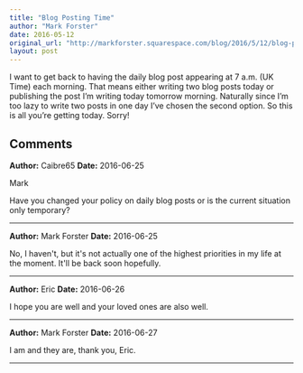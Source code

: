 ```yaml
---
title: "Blog Posting Time"
author: "Mark Forster"
date: 2016-05-12
original_url: "http://markforster.squarespace.com/blog/2016/5/12/blog-posting-time.html"
layout: post
---
```


I want to get back to having the daily blog post appearing at 7 a.m. (UK Time) each morning. That means either writing two blog posts today or publishing the post I’m writing today tomorrow morning. Naturally since I’m too lazy to write two posts in one day I’ve chosen the second option. So this is all you’re getting today. Sorry!

## Comments

**Author:** Caibre65
**Date:** 2016-06-25

Mark  
  
Have you changed your policy on daily blog posts or is the current situation only temporary?

---

**Author:** Mark Forster
**Date:** 2016-06-25

No, I haven't, but it's not actually one of the highest priorities in my life at the moment. It'll be back soon hopefully.

---

**Author:** Eric
**Date:** 2016-06-26

I hope you are well and your loved ones are also well.

---

**Author:** Mark Forster
**Date:** 2016-06-27

I am and they are, thank you, Eric.

---
